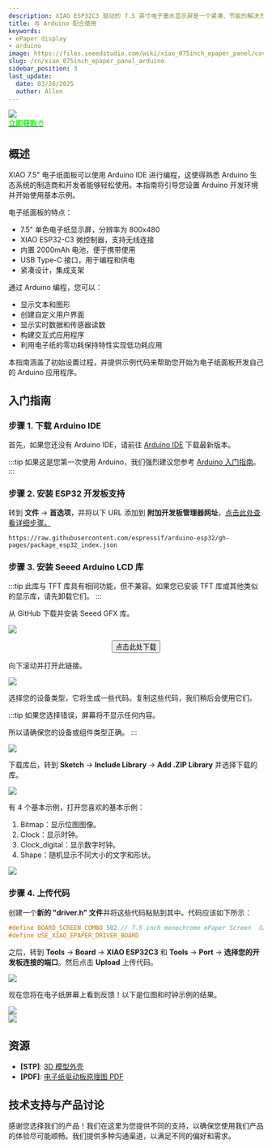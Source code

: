 ```yaml
---
description: XIAO ESP32C3 驱动的 7.5 英寸电子墨水显示屏是一个紧凑、节能的解决方案，可通过 Arduino 展示数据。
title: 与 Arduino 配合使用
keywords:
- ePaper display
- arduino
image: https://files.seeedstudio.com/wiki/xiao_075inch_epaper_panel/cover2.webp
slug: /cn/xiao_075inch_epaper_panel_arduino
sidebar_position: 3
last_update:
  date: 03/26/2025
  author: Allen
---
```


<div style={{textAlign:'center'}}><img src="https://files.seeedstudio.com/wiki/xiao_075inch_epaper_panel/203.png" style={{width:900, height:'auto'}}/></div>

<div class="get_one_now_container" style={{textAlign: 'center'}}>
    <a class="get_one_now_item" href="https://www.seeedstudio.com/XIAO-7-5-ePaper-Panel-p-6416.html" target="_blank"><strong><span><font color={'FFFFFF'} size={"4"}> 立即获取 🖱️</font></span></strong></a>
</div>

## 概述

XIAO 7.5" 电子纸面板可以使用 Arduino IDE 进行编程，这使得熟悉 Arduino 生态系统的制造商和开发者能够轻松使用。本指南将引导您设置 Arduino 开发环境并开始使用基本示例。

电子纸面板的特点：

- 7.5" 单色电子纸显示屏，分辨率为 800x480
- XIAO ESP32-C3 微控制器，支持无线连接
- 内置 2000mAh 电池，便于携带使用
- USB Type-C 接口，用于编程和供电
- 紧凑设计，集成支架

通过 Arduino 编程，您可以：

- 显示文本和图形
- 创建自定义用户界面
- 显示实时数据和传感器读数
- 构建交互式应用程序
- 利用电子纸的零功耗保持特性实现低功耗应用

本指南涵盖了初始设置过程，并提供示例代码来帮助您开始为电子纸面板开发自己的 Arduino 应用程序。

## 入门指南

### 步骤 1. 下载 Arduino IDE

首先，如果您还没有 Arduino IDE，请前往 [Arduino IDE](https://www.arduino.cc/en/software) 下载最新版本。

:::tip
如果这是您第一次使用 Arduino，我们强烈建议您参考 [Arduino 入门指南](https://wiki.seeedstudio.com/Getting_Started_with_Arduino/)。
:::

### 步骤 2. 安装 ESP32 开发板支持

转到 **文件** -> **首选项**，并将以下 URL 添加到 **附加开发板管理器网址**，[点击此处查看详细步骤。](http://localhost:3000/XIAO_ESP32C3_Getting_Started/#software-setup)

```
https://raw.githubusercontent.com/espressif/arduino-esp32/gh-pages/package_esp32_index.json
```

### 步骤 3. 安装 Seeed Arduino LCD 库

:::tip
此库与 TFT 库具有相同功能，但不兼容。如果您已安装 TFT 库或其他类似的显示库，请先卸载它们。
:::

从 GitHub 下载并安装 Seeed GFX 库。

<div style={{textAlign:'center'}}><img src="https://files.seeedstudio.com/wiki/xiao_075inch_epaper_panel/fix1.jpg" style={{width:800, height:'auto'}}/></div>

<div align="center">
<a href="https://github.com/Seeed-Studio/Seeed_Arduino_LCD" target="_blank">
<p style={{textAlign: 'center'}}><button type="button" className="download" style={{backgroundColor: '#00A418', borderRadius: '8px', border: 'none', color: '#fff', padding: '12px 24px', textAlign: 'center', textDecoration: 'none', display: 'inline-block', fontSize: '16px', margin: '4px 2px', cursor: 'pointer'}}>点击此处下载</button></p>
</a>
</div>

向下滚动并打开此链接。

<div style={{textAlign:'center'}}><img src="https://files.seeedstudio.com/wiki/xiao_075inch_epaper_panel/fix2.jpg" style={{width:800, height:'auto'}}/></div>

选择您的设备类型，它将生成一些代码。复制这些代码，我们稍后会使用它们。

:::tip
如果您选择错误，屏幕将不显示任何内容。

所以请确保您的设备或组件类型正确。
:::

<div style={{textAlign:'center'}}><img src="https://files.seeedstudio.com/wiki/xiao_075inch_epaper_panel/fix6.jpg" style={{width:800, height:'auto'}}/></div>

下载库后，转到 **Sketch** -> **Include Library** -> **Add .ZIP Library** 并选择下载的库。

<div style={{textAlign:'center'}}><img src="https://files.seeedstudio.com/wiki/xiao_075inch_epaper_panel/51.png" style={{width:800, height:'auto'}}/></div>

有 4 个基本示例，打开您喜欢的基本示例：

1. Bitmap：显示位图图像。
2. Clock：显示时钟。
3. Clock_digital：显示数字时钟。
4. Shape：随机显示不同大小的文字和形状。

<div style={{textAlign:'center'}}><img src="https://files.seeedstudio.com/wiki/xiao_075inch_epaper_panel/fix5.jpg" style={{width:800, height:'auto'}}/></div>

### 步骤 4. 上传代码

创建一个**新的 "driver.h" 文件**并将这些代码粘贴到其中。代码应该如下所示：

```cpp
#define BOARD_SCREEN_COMBO 502 // 7.5 inch monochrome ePaper Screen （UC8179）
#define USE_XIAO_EPAPER_DRIVER_BOARD
```

之后，转到 **Tools** -> **Board** -> **XIAO ESP32C3** 和 **Tools** -> **Port** -> **选择您的开发板连接的端口**。然后点击 **Upload** 上传代码。

<div style={{textAlign:'center'}}><img src="https://files.seeedstudio.com/wiki/xiao_075inch_epaper_panel/fix7.jpg" style={{width:800, height:'auto'}}/></div>

现在您将在电子纸屏幕上看到反馈！以下是位图和时钟示例的结果。

<div style={{textAlign:'center'}}><img src="https://files.seeedstudio.com/wiki/xiao_075inch_epaper_panel/56.png" style={{width:800, height:'auto'}}/></div>

<div style={{textAlign:'center'}}><img src="https://files.seeedstudio.com/wiki/xiao_075inch_epaper_panel/57.png" style={{width:800, height:'auto'}}/></div>

## 资源

- **[STP]**: [3D 模型外壳](https://files.seeedstudio.com/wiki/xiao_075inch_epaper_panel/3D_model.zip)
- **[PDF]**: [电子纸驱动板原理图 PDF](https://files.seeedstudio.com/wiki/xiao_075inch_epaper_panel/ePaper_Driver_Board.pdf)

## 技术支持与产品讨论

感谢您选择我们的产品！我们在这里为您提供不同的支持，以确保您使用我们产品的体验尽可能顺畅。我们提供多种沟通渠道，以满足不同的偏好和需求。

<div class="button_tech_support_container">
<a href="https://forum.seeedstudio.com/" class="button_forum"></a>
<a href="https://www.seeedstudio.com/contacts" class="button_email"></a>
</div>

<div class="button_tech_support_container">
<a href="https://discord.gg/kpY74apCWj" class="button_discord"></a>
<a href="https://github.com/Seeed-Studio/wiki-documents/discussions/69" class="button_discussion"></a>
</div>
